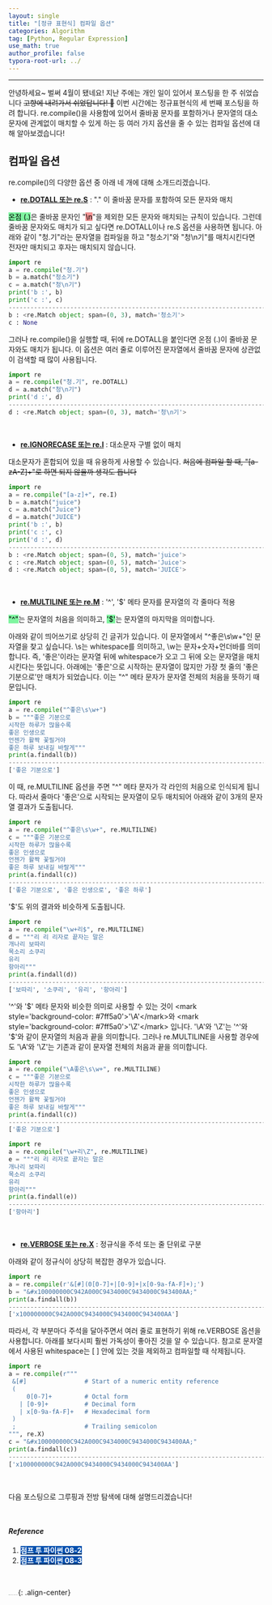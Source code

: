 ```yaml
---
layout: single
title: "[정규 표현식] 컴파일 옵션"
categories: Algorithm
tag: [Python, Regular Expression]
use_math: true
author_profile: false
typora-root-url: ../
---
```

-----
안녕하세요~ 벌써 4월이 됐네요! 지난 주에는 개인 일이 있어서 포스팅을 한 주 쉬었습니다 ~~고향에 내려가서 쉬었답니다! 🤣~~ 이번 시간에는 정규표현식의 세 번째 포스팅을 하려 합니다. re.compile()을 사용함에 있어서 줄바꿈 문자를 포함하거나 문자열의 대소문자에 관계없이 매치할 수 있게 하는 등 여러 가지 옵션을 줄 수 있는 컴파일 옵션에 대해 알아보겠습니다!

## 컴파일 옵션

re.compile()의 다양한 옵션 중 아래 네 개에 대해 소개드리겠습니다.

- <u><b>re.DOTALL 또는 re.S</b></u> : "." 이 줄바꿈 문자를 포함하여 모든 문자와 매치

<mark style='background-color: #7ff5a0'>온점 (.)</mark>은 줄바꿈 문자인 "<mark style='background-color: #f39393'>\n</mark>"을 제외한 모든 문자와 매치되는 규칙이 있습니다. 그런데 줄바꿈 문자와도 매치가 되고 싶다면 re.DOTALL이나 re.S 옵션을 사용하면 됩니다. 아래와 같이 "청.기"라는 문자열을 컴파일을 하고 "청소기"와 "청\n기"를 매치시킨다면 전자만 매치되고 후자는 매치되지 않습니다.

```python
import re
a = re.compile("청.기")
b = a.match("청소기")
c = a.match("청\n기")
print('b :', b)
print('c :', c)
--------------------------------------------------------------------------------------------------------------------------------
b : <re.Match object; span=(0, 3), match='청소기'>
c : None
```

그러나 re.compile()을 실행할 때, 뒤에 re.DOTALL을 붙인다면 온점 (.)이 줄바꿈 문자와도 매치가 됩니다. 이 옵션은 여러 줄로 이루어진 문자열에서 줄바꿈 문자에 상관없이 검색할 때 많이 사용됩니다.

```python
import re
a = re.compile("청.기", re.DOTALL)
d = a.match("청\n기")
print('d :', d)
--------------------------------------------------------------------------------------------------------------------------------
d : <re.Match object; span=(0, 3), match='청\n기'>
```

<br>

- <u><b>re.IGNORECASE 또는 re.I</b></u> : 대소문자 구별 없이 매치

대소문자가 혼합되어 있을 때 유용하게 사용할 수 있습니다. ~~처음에 컴파일 할 때, "[a-zA-Z]+"로 하면 되지 않을까 생각도 듭니다~~

```python
import re
a = re.compile("[a-z]+", re.I)
b = a.match("juice")
c = a.match("Juice")
d = a.match("JUICE")
print('b :', b)
print('c :', c)
print('d :', d)
--------------------------------------------------------------------------------------------------------------------------------
b : <re.Match object; span=(0, 5), match='juice'>
c : <re.Match object; span=(0, 5), match='Juice'>
d : <re.Match object; span=(0, 5), match='JUICE'>
```

<br>

- <u><b>re.MULTILINE 또는 re.M</b></u> : '^', '$' 메타 문자를 문자열의 각 줄마다 적용 

<mark style='background-color: #7ff5a0'>"^"</mark>는 문자열의 처음을 의미하고, <mark style='background-color: #7ff5a0'>'\$'</mark>는 문자열의 마지막을 의미합니다. 

아래와 같이 띄어쓰기로 상당히 긴 글귀가 있습니다. 이 문자열에서  "^좋은\s\w+"인 문자열을 찾고 싶습니다. \s는 whitespace를 의미하고, \w는 문자+숫자+언더바를 의미합니다. 즉, '좋은'이라는 문자열 뒤에 whitespace가 오고 그 뒤에 오는 문자열을 매치시킨다는 뜻입니다. 아래에는 '좋은'으로 시작하는 문자열이 많지만 가장 첫 줄의 '좋은 기분으로'만 매치가 되었습니다. 이는 "^" 메타 문자가 문자열 전체의 처음을 뜻하기 때문입니다.

```python
import re
a = re.compile("^좋은\s\w+")
b = """좋은 기분으로
시작한 하루가 많을수록
좋은 인생으로
언젠가 활짝 꽃필거야
좋은 하루 보내길 바랄게"""
print(a.findall(b))
--------------------------------------------------------------------------------------------------------------------------------
['좋은 기분으로']
```

이 때, re.MULTILINE 옵션을 주면 "^" 메타 문자가 각 라인의 처음으로 인식되게 됩니다. 따라서 줄마다 '좋은'으로 시작되는 문자열이 모두 매치되어 아래와 같이 3개의 문자열 결과가 도출됩니다.

```python
import re
a = re.compile("^좋은\s\w+", re.MULTILINE)
c = """좋은 기분으로
시작한 하루가 많을수록
좋은 인생으로
언젠가 활짝 꽃필거야
좋은 하루 보내길 바랄게"""
print(a.findall(c))
--------------------------------------------------------------------------------------------------------------------------------
['좋은 기분으로', '좋은 인생으로', '좋은 하루']
```

'$'도 위의 결과와 비슷하게 도출됩니다.

```python
import re
a = re.compile("\w+리$", re.MULTILINE)
d = """리 리 리자로 끝자는 말은
개나리 보따리
목소리 소쿠리
유리
항아리"""
print(a.findall(d))
--------------------------------------------------------------------------------------------------------------------------------
['보따리', '소쿠리', '유리', '항아리']
```

'^'와 '$' 메타 문자와 비슷한 의미로 사용할 수 있는 것이 <mark style='background-color: #7ff5a0'>'\A'</mark>와 <mark style='background-color: #7ff5a0'>'\Z'</mark> 입니다. '\A'와 '\Z'는 '^'와 '$'와 같이 문자열의 처음과 끝을 의미합니다. 그러나 re.MULTILINE을 사용할 경우에도 '\A'와 '\Z'는 기존과 같이 문자열 전체의 처음과 끝을 의미합니다.

```python
import re
a = re.compile("\A좋은\s\w+", re.MULTILINE)
c = """좋은 기분으로
시작한 하루가 많을수록
좋은 인생으로
언젠가 활짝 꽃필거야
좋은 하루 보내길 바랄게"""
print(a.findall(c))
--------------------------------------------------------------------------------------------------------------------------------
['좋은 기분으로']
```

```python
import re
a = re.compile("\w+리\Z", re.MULTILINE)
e = """리 리 리자로 끝자는 말은
개나리 보따리
목소리 소쿠리
유리
항아리"""
print(a.findall(e))
--------------------------------------------------------------------------------------------------------------------------------
['항아리']
```

<br>

- <u><b>re.VERBOSE 또는 re.X</b></u> : 정규식을 주석 또는 줄 단위로 구분

아래와 같이 정규식이 상당히 복잡한 경우가 있습니다.

```python
import re
a = re.compile(r'&[#](0[0-7]+|[0-9]+|x[0-9a-fA-F]+);')
b = "&#x100000000C942A000C9434000C9434000C943400AA;"
print(a.findall(b))
--------------------------------------------------------------------------------------------------------------------------------
['x100000000C942A000C9434000C9434000C943400AA']
```

따라서, 각 부분마다 주석을 달아주면서 여러 줄로 표현하기 위해 re.VERBOSE 옵션을 사용합니다. 아래를 보다시피 훨씬 가독성이 좋아진 것을 알 수 있습니다. 참고로 문자열에서 사용된 whitespace는 [ ] 안에 있는 것을 제외하고 컴파일할 때 삭제됩니다. 

```python
import re
a = re.compile(r"""
 &[#]                # Start of a numeric entity reference
 (
     0[0-7]+         # Octal form
   | [0-9]+          # Decimal form
   | x[0-9a-fA-F]+   # Hexadecimal form
 )
 ;                   # Trailing semicolon
""", re.X)
c = "&#x100000000C942A000C9434000C9434000C943400AA;"
print(a.findall(c))
--------------------------------------------------------------------------------------------------------------------------------
['x100000000C942A000C9434000C9434000C943400AA']
```

<br>

다음 포스팅으로 그루핑과 전방 탐색에 대해 설명드리겠습니다!

<br>

#### *Reference*

1. <mark style='background-color: #0550ae'><b><a href='https://wikidocs.net/4308'><font color="white">점프 투 파이썬 08-2</font></a></b></mark>
2. <mark style='background-color: #0550ae'><b><a href='https://wikidocs.net/4309'><font color="white">점프 투 파이썬 08-3</font></a></b></mark>

<br>

<img src="https://user-images.githubusercontent.com/37182279/216820587-4617a62e-0565-47f1-9ead-f4cd367572a1.png" alt="DATA_100%_LOGO_LIGHT" style="zoom:10%">{: .align-center}

<br>

<br>



